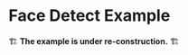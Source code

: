 Face Detect Example
==============================================
:building_construction: **The example is under re-construction.** :building_construction:
<!--
Example shows very basic implementation of the classic object detection via sliding window paradigm.
Small binary NN classifier for 36x36 grayscale images outputs positive decision for the images of face, and negative decision on other images. To process bigger image pyramid scaling and sliding is organized. 
Such approach still useful for deeply embedded applications as a compact and efficient way of triggering a bigger job. Activation function and the Layer 2 are quite unspecific kind of layers and was implemented in the research activity. 
MLI provides useful data manipulation and helper operations for implementation of such layers.


Quick Start
--------------

Example supports building with [MetaWare Development tools](https://www.synopsys.com/dw/ipdir.php?ds=sw_metaware) and [ARC GNU toolchain](https://www.synopsys.com/dw/ipdir.php?ds=sw_jtag_gnu) and running with MetaWare Debuger on [nSim simulator](https://www.synopsys.com/dw/ipdir.php?ds=sim_nSIM).

### Build with MetaWare Development tools

    Build requirements:
        - MetaWare Development tools version 2018.12 or higher
        - gmake

Here we will consider building for [/hw/em9d.tcf](/hw/em9d.tcf) template. This template is a default template for this example. Other templated can be also used. 

0. embARC MLI Library must be built for required hardware configuration first. See [embARC MLI Library building and quick start](/README.md#building-and-quick-start).

1. Open command line and change working directory to `./examples/example_face_detect`

2. Clean previous build artifacts (optional)

       gmake clean

3. Build example 

       gmake TCF_FILE=../../hw/em9d.tcf 

### Run example with MetaWare Debuger on nSim simulator.

Example application requires path to a BMP file of 80x60 resolution and 24 bit depth (RGB) as an input parameter.

       gmake run TCF_FILE=../../hw/em9d.tcf RUN_ARGS=grace_hopper.bmp

Application will create `result.bmp` file in the working directory. It's a 'grayed' version of input file with framed faces which was found in run. Expected console output is next: 

    Detection step #0
     Found a face at ([X:22, Y:17]; [X:58, Y:53])
    Detection step #1
    Detection step #2
    Detection step #3
    Detection step #4
     Found a face at ([X:13, Y:11]; [X:55, Y:53])
    Detection step #5
    Detection step #6
    Detection step #7
    Detection step #8


### Build with ARC GNU toolchain

Here we will consider building with ARC GNU toolchain. As a platform for the assembly, we use the [IoT Devkit](https://foss-for-synopsys-dwc-arc-processors.github.io/embarc_osp/doc/build/html/board/iotdk.html) from [the embARC Open Software Platform (OSP)](https://foss-for-synopsys-dwc-arc-processors.github.io/embarc_osp/doc/build/html/introduction/introduction.html#)

    Build requirements:
        - ARC GNU toolchain version 2018.09 or higher
        - embARC MLI Library prebuilt with MetaWare Development tools for IoT Devkit hardware configuration
        - gmake

0. Prebuilt embARC MLI Library  must be copyied into the `./examples/prebuilt` folder.

1. Open command line and change working directory to `./examples/example_face_detect`

2. Clean previous build artifacts (optional)

        gmake TOOLCHAIN=gnu clean

3. Build example

        gmake TOOLCHAIN=gnu

   Notes: IoT Devkit hardware configuration is specifed in Makefile. Additionally used memory.x linkscript file for GNU linker. 

### Run example with MetaWare Debuger on nSim simulator.

    Run requirements:
    - MetaWare Development tools version 2018.12 or higher
    - arcem9d.tcf file with hardware configuration of IoT Devkit for setup nSim.

0. Copy the [arcem9d.tcf](https://github.com/foss-for-synopsys-dwc-arc-processors/embarc_osp/blob/master/board/iotdk/configs/10/tcf/arcem9d.tcf) file into example folder.

1. Run example 

        gmake run TOOLCHAIN=gnu TCF_FILE=arcem9d.tcf

    Notes: Example built by ARC GNU tools is run using mdb_com_gnu script file. Modify this file to customize the example input argument (path to the image).

### Run example without MetaWare Development tools

See documentation on [IoT Devkit](https://foss-for-synopsys-dwc-arc-processors.github.io/embarc_osp/doc/build/html/board/iotdk.html) on how to run executable built with [ARC GNU](https://foss-for-synopsys-dwc-arc-processors.github.io/toolchain/index.html) and [ARC open source development tools](https://foss-for-synopsys-dwc-arc-processors.github.io/embarc_osp/doc/build/html/index.html) on IoT Devkit.

Example Structure
--------------------
Structure of example application may be divided logically on three parts:

* **Application.** Implements resources allocation, reading and writing BMP files and invoking face search by pre-defined sliding scheme:
   * bmp_file_io.c
   * bmp_file_io.h
   * main.c
* **Sliding window and rescaling code.** Various helper functions to scale input image and slide trigger classifiyer over it.
   * sliding_scan.c
   * sliding_scan.h
* **Inference Module.** Uses embARC MLI Library to process input according to pre-defined graph. All model related constants are pre-defined and model coefficients is declared in the separate compile unit 
   * face_trigger_constants.h
   * face_trigger_model.c
   * face_trigger_model.h
   

Example structure contains test image of [Grace Hopper](https://en.wikipedia.org/wiki/Grace_Hopper).

Example structure also contains auxiliary files for development tools:
 * arcem9d.lcf - linkscript file for MetaWare linker.
 * memory.x    - linkscript file for GNU linker.
 * mdb_com_gnu - command script file for MetaWare Debugger.


Data Memory Requirements
----------------------------

Example uses statically allocated memory for model weights and intermediate results (activations) and structures. For images on the application level (outside of the model) 
example allocates memory dynamically befor processing.

|                      Data                         |         Size          |
| :-----------------------------------------------: | :-------------------: |
| Weights (*.mli_model* section)                    |  3056 bytes           |
| Activations (*.Xdata* and *.Ydata* sections)      |  5664 bytes           |
| Structures (*.mli_data* section)                  |  480 bytes            |
| Images (part of heap)                             |  14400 bytes          |

Application code size depends on target hardware configuration and compilation flags. MLI Library code is wrapped into mli_lib section.

References
----------------------------
> P. Viola and M. Jones. Rapid object detection using a boosted cascade of simple features. In CVPR, 2001

> R. Vaillant, C. Monrocq, and Y. LeCun. Original approach for the localisation of objects in images. IEE Proc. on Vision, Image, and Signal Processing, 1994.

-->